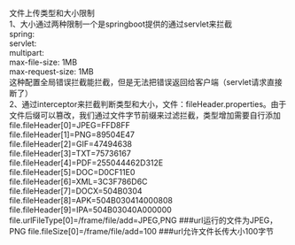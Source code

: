 文件上传类型和大小限制  
1、大小通过两种限制一个是springboot提供的通过servlet来拦截  
spring:  
  servlet:  
    multipart:  
      max-file-size: 1MB  
      max-request-size: 1MB  
这种配置全局错误拦截能拦截，但是无法把错误返回给客户端（servlet请求直接断了）  
2、通过interceptor来拦截判断类型和大小，文件：fileHeader.properties。由于文件后缀可以篡改，我们通过文件字节前缀来过滤拦截，类型增加需要自行添加    
file.fileHeader[0]=JPEG=FFD8FF  
file.fileHeader[1]=PNG=89504E47  
file.fileHeader[2]=GIF=47494638  
file.fileHeader[3]=TXT=75736167  
file.fileHeader[4]=PDF=255044462D312E  
file.fileHeader[5]=DOC=D0CF11E0  
file.fileHeader[6]=XML=3C3F786D6C  
file.fileHeader[7]=DOCX=504B0304  
file.fileHeader[8]=APK=504B030414000808  
file.fileHeader[9]=IPA=504B03040A000000  
file.urlFileType[0]=/frame/file/add=JPEG,PNG  ###url运行的文件为JPEG，PNG
file.fileSize[0]=/frame/file/add=100  ###url允许文件长传大小100字节